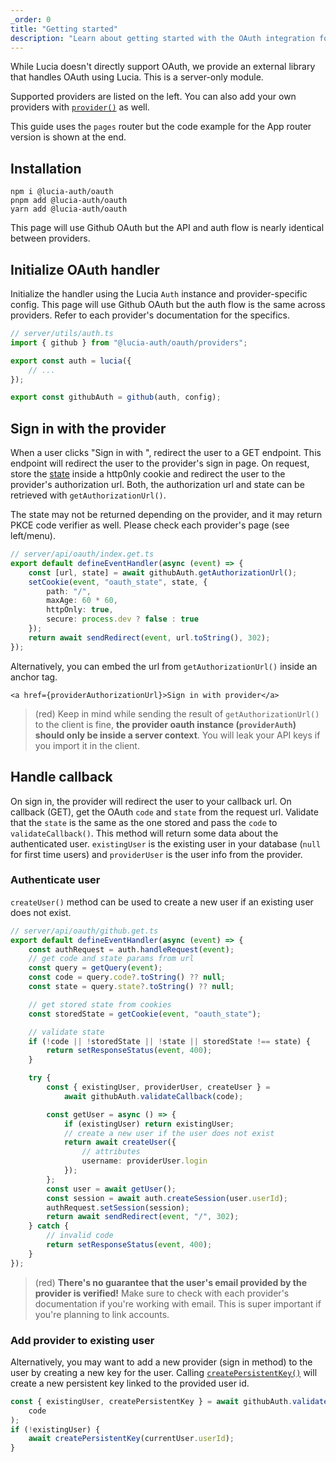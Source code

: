 ```yaml
---
_order: 0
title: "Getting started"
description: "Learn about getting started with the OAuth integration for Lucia in Next.js"
---
```


While Lucia doesn't directly support OAuth, we provide an external library that handles OAuth using Lucia. This is a server-only module.

Supported providers are listed on the left. You can also add your own providers with [`provider()`](/reference/oauth/lucia-auth-oauth#provider) as well.

This guide uses the `pages` router but the code example for the App router version is shown at the end.

## Installation

```
npm i @lucia-auth/oauth
pnpm add @lucia-auth/oauth
yarn add @lucia-auth/oauth
```

This page will use Github OAuth but the API and auth flow is nearly identical between providers.

## Initialize OAuth handler

Initialize the handler using the Lucia `Auth` instance and provider-specific config. This page will use Github OAuth but the auth flow is the same across providers. Refer to each provider's documentation for the specifics.

```ts
// server/utils/auth.ts
import { github } from "@lucia-auth/oauth/providers";

export const auth = lucia({
	// ...
});

export const githubAuth = github(auth, config);
```

## Sign in with the provider

When a user clicks "Sign in with <provider>", redirect the user to a GET endpoint. This endpoint will redirect the user to the provider's sign in page. On request, store the [state](https://www.rfc-editor.org/rfc/rfc6749#section-4.1.1) inside a http0nly cookie and redirect the user to the provider's authorization url. Both, the authorization url and state can be retrieved with `getAuthorizationUrl()`.

The state may not be returned depending on the provider, and it may return PKCE code verifier as well. Please check each provider's page (see left/menu).

```ts
// server/api/oauth/index.get.ts
export default defineEventHandler(async (event) => {
	const [url, state] = await githubAuth.getAuthorizationUrl();
	setCookie(event, "oauth_state", state, {
		path: "/",
		maxAge: 60 * 60,
		httpOnly: true,
		secure: process.dev ? false : true
	});
	return await sendRedirect(event, url.toString(), 302);
});
```

Alternatively, you can embed the url from `getAuthorizationUrl()` inside an anchor tag.

```svelte
<a href={providerAuthorizationUrl}>Sign in with provider</a>
```

> (red) Keep in mind while sending the result of `getAuthorizationUrl()` to the client is fine, **the provider oauth instance (`providerAuth`) should only be inside a server context**. You will leak your API keys if you import it in the client.

## Handle callback

On sign in, the provider will redirect the user to your callback url. On callback (GET), get the OAuth `code` and `state` from the request url. Validate that the `state` is the same as the one stored and pass the `code` to `validateCallback()`. This method will return some data about the authenticated user. `existingUser` is the existing user in your database (`null` for first time users) and `providerUser` is the user info from the provider.

### Authenticate user

`createUser()` method can be used to create a new user if an existing user does not exist.

```ts
// server/api/oauth/github.get.ts
export default defineEventHandler(async (event) => {
	const authRequest = auth.handleRequest(event);
	// get code and state params from url
	const query = getQuery(event);
	const code = query.code?.toString() ?? null;
	const state = query.state?.toString() ?? null;

	// get stored state from cookies
	const storedState = getCookie(event, "oauth_state");

	// validate state
	if (!code || !storedState || !state || storedState !== state) {
		return setResponseStatus(event, 400);
	}

	try {
		const { existingUser, providerUser, createUser } =
			await githubAuth.validateCallback(code);

		const getUser = async () => {
			if (existingUser) return existingUser;
			// create a new user if the user does not exist
			return await createUser({
				// attributes
				username: providerUser.login
			});
		};
		const user = await getUser();
		const session = await auth.createSession(user.userId);
		authRequest.setSession(session);
		return await sendRedirect(event, "/", 302);
	} catch {
		// invalid code
		return setResponseStatus(event, 400);
	}
});
```

> (red) **There's no guarantee that the user's email provided by the provider is verified!** Make sure to check with each provider's documentation if you're working with email. This is super important if you're planning to link accounts.

### Add provider to existing user

Alternatively, you may want to add a new provider (sign in method) to the user by creating a new key for the user. Calling [`createPersistentKey()`](/reference/oauth/providersession#createpersistentkey) will create a new persistent key linked to the provided user id.

```ts
const { existingUser, createPersistentKey } = await githubAuth.validateCallback(
	code
);
if (!existingUser) {
	await createPersistentKey(currentUser.userId);
}
```

